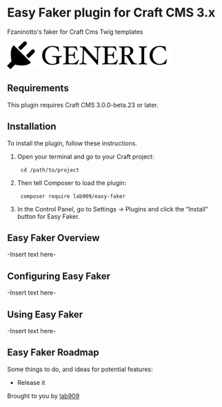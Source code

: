 # Easy Faker plugin for Craft CMS 3.x

Fzaninotto's faker for Craft Cms Twig templates

![Screenshot](resources/img/plugin-logo.png)

## Requirements

This plugin requires Craft CMS 3.0.0-beta.23 or later.

## Installation

To install the plugin, follow these instructions.

1. Open your terminal and go to your Craft project:

        cd /path/to/project

2. Then tell Composer to load the plugin:

        composer require lab909/easy-faker

3. In the Control Panel, go to Settings → Plugins and click the “Install” button for Easy Faker.

## Easy Faker Overview

-Insert text here-

## Configuring Easy Faker

-Insert text here-

## Using Easy Faker

-Insert text here-

## Easy Faker Roadmap

Some things to do, and ideas for potential features:

* Release it

Brought to you by [lab909](https://github.com/lab909)
